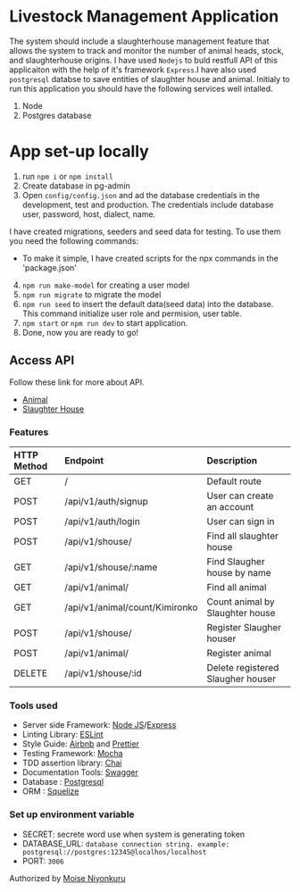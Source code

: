 # Livestock Management Application
 The system should include a slaughterhouse management
feature that allows the system to track and monitor the number of animal heads, stock,
and slaughterhouse origins.
I have used `Nodejs` to buld restfull API of this applicaiton with the help of it's framework `Express`.I have also used `postgresql` databse to save entities of slaughter house and animal. Initialy to run this application you should have the following services well intalled.
1. Node
2. Postgres database

# App set-up locally

1. run `npm i` or `npm install`
2. Create database in pg-admin
3. Open `config/config.json` and ad the database credentials in the development, test and production. The credentials include database user, password, host, dialect, name.

I have created migrations, seeders and seed data for testing. To use them you need the following commands:


- To make it simple, I have created scripts for the npx commands in the 'package.json'

4. `npm run make-model` for creating a user model
5. `npm run migrate` to migrate the model
6. `npm run seed` to insert the default data(seed data) into the database. This command initialize user role and permision, user table.
7. `npm start` or `npm run dev` to start application.
7. Done, now you are ready to go!

## Access API

Follow these link for more about API.
- [Animal](./Animal.md)
- [Slaughter House](./Animal.md)

### Features

| HTTP Method | Endpoint                   | Description                                     |
| :---------- | :------------------------- | :---------------------------------------------- |
| GET         | /                          | Default route                                   |
| POST        | /api/v1/auth/signup        | User can create an account                      |
| POST        | /api/v1/auth/login        | User can sign in                                |
| POST        | /api/v1/shouse/       | Find all slaughter house                          |
| GET       | /api/v1/shouse/:name      | Find Slaugher house by name                           |
| GET         | /api/v1/animal/             | Find all animal                          |
| GET         | /api/v1/animal/count/Kimironko     | Count animal by Slaughter house                          |
| POST      | /api/v1/shouse/      | Register Slaugher houser  |
| POST      | /api/v1/animal/      | Register animal  |
| DELETE      | /api/v1/shouse/:id    | Delete registered Slaugher houser  |

### Tools used

- Server side Framework: [Node JS](https://nodejs.org/)/[Express](https://expressjs.com/)
- Linting Library: [ESLint](https://eslint.org)
- Style Guide: [Airbnb](https://github.com/airbnb/javascript) and [Prettier](https://prettier.io/)
- Testing Framework: [Mocha](https://mochajs.org/)
- TDD assertion library: [Chai](https://www.chaijs.com)
- Documentation Tools: [Swagger](https://swagger.io/tools/swagger-ui/)
- Database : [Postgresql](https://www.postgresql.org/)
- ORM : [Squelize](https://sequelize.org/)
### Set up environment variable

- SECRET: secrete word use when system is generating token
- DATABASE_URL: `database connection string. example: postgresql://postgres:12345@localhos/localhost`
- PORT: `3006`

Authorized by
[Moise Niyonkuru](https://github.com/niyomozey)




